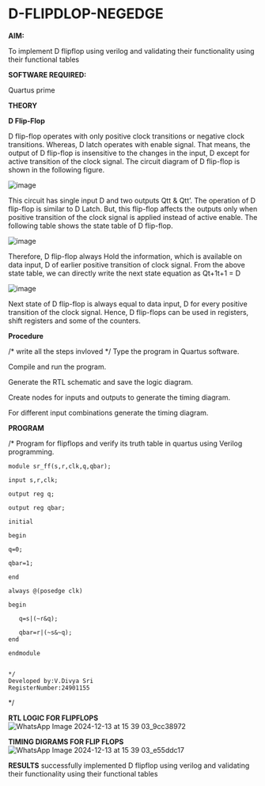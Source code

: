 # D-FLIPDLOP-NEGEDGE

**AIM:**

To implement  D flipflop using verilog and validating their functionality using their functional tables

**SOFTWARE REQUIRED:**

Quartus prime

**THEORY**

**D Flip-Flop**

D flip-flop operates with only positive clock transitions or negative clock transitions. Whereas, D latch operates with enable signal. That means, the output of D flip-flop is insensitive to the changes in the input, D except for active transition of the clock signal. The circuit diagram of D flip-flop is shown in the following figure.

![image](https://github.com/naavaneetha/D-FLIPDLOP-NEGEDGE/assets/154305477/48c81fe8-bc3f-40e7-95e2-519fc155ad51)

This circuit has single input D and two outputs Qtt & Qtt’. The operation of D flip-flop is similar to D Latch. But, this flip-flop affects the outputs only when positive transition of the clock signal is applied instead of active enable. The following table shows the state table of D flip-flop.

![image](https://github.com/naavaneetha/D-FLIPDLOP-NEGEDGE/assets/154305477/e5f3fda7-68ec-4a3a-a0a4-cf6f9cc4ab55)

Therefore, D flip-flop always Hold the information, which is available on data input, D of earlier positive transition of clock signal. From the above state table, we can directly write the next state equation as Qt+1t+1 = D

![image](https://github.com/naavaneetha/D-FLIPDLOP-NEGEDGE/assets/154305477/8592c0d8-2917-4142-91b9-d6c30dd891d2)

Next state of D flip-flop is always equal to data input, D for every positive transition of the clock signal. Hence, D flip-flops can be used in registers, shift registers and some of the counters.

**Procedure**

/* write all the steps invloved */
Type the program in Quartus software.

Compile and run the program.

Generate the RTL schematic and save the logic diagram.

Create nodes for inputs and outputs to generate the timing diagram.

For different input combinations generate the timing diagram.

**PROGRAM**

/* Program for flipflops and verify its truth table in quartus using Verilog programming.
```
module sr_ff(s,r,clk,q,qbar);

input s,r,clk;

output reg q;

output reg qbar;

initial 

begin

q=0;

qbar=1;

end

always @(posedge clk)

begin

   q=s|(~r&q);
   
   qbar=r|(~s&~q);
end

endmodule
```
```

*/
Developed by:V.Divya Sri 
RegisterNumber:24901155
```
*/

**RTL LOGIC FOR FLIPFLOPS**
![WhatsApp Image 2024-12-13 at 15 39 03_9cc38972](https://github.com/user-attachments/assets/cf6b6def-6350-4a8c-83c6-048ee14c66f7)


**TIMING DIGRAMS FOR FLIP FLOPS**
![WhatsApp Image 2024-12-13 at 15 39 03_e55ddc17](https://github.com/user-attachments/assets/a16cc69a-a140-45c2-8949-09395712ec41)


**RESULTS**
successfully implemented D flipflop using verilog and validating their functionality using their functional tables
